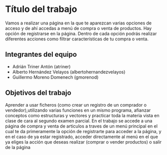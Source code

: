 # Título del trabajo

Vamos a realizar una página en la que te aparezcan varias opciones de acceso y de ahí accedas a menú de compra o venta de productos. Hay opción de registrarse en la página. Dentro de cada opción podrás realizar diferentes acciones como filtrar características de tu compra o venta.

## Integrantes del equipo
 
- Adrián Triner Antón (atriner)                                                                                           
- Alberto Hernández Velayos (albertohernandezvelayos)                                                                        
- Guillermo Moreno Domenech (gmorenod)


## Objetivos del trabajo

Aprender a usar ficheros (como crear un registro de un comprador o vendedor),utilizando varias funciones en un mismo programa, afianzar conceptos como estructuras y vectores y practicar toda la materia vista en clase de cara al segundo examen parcial.
En el trabajo se accede a una página de compra y venta de articulos a traves de un menú principal en el cual te da primeramente la opción de registrarte para acceder a la página, y en el caso de ya estar registrado, acceder directamente al menú en el que ya eliges la acción que deseas realizar (comprar o vender productos) o salir de la página
